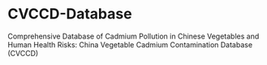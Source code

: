 # CVCCD-Database
Comprehensive Database of Cadmium Pollution in Chinese Vegetables and Human Health Risks: China Vegetable Cadmium Contamination Database (CVCCD)
